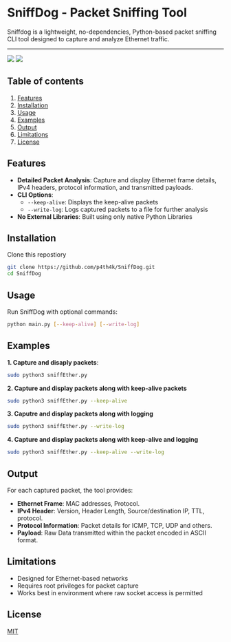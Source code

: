 # SniffDog - Packet Sniffing Tool

Sniffdog is a lightweight, no-dependencies, Python-based packet sniffing CLI tool designed to capture and analyze Ethernet traffic.

<hr>
<div align="centre">
<img src="https://img.shields.io/badge/Linux-FCC624?style=for-the-badge&logo=linux&logoColor=black">
<img src="https://img.shields.io/badge/Python-3776AB?style=for-the-badge&logo=python&logoColor=white">
</div>

## Table of contents

1. [Features](#features)
2. [Installation](#installation)
3. [Usage](#usage)
4. [Examples](#examples)
5. [Output](#output)
6. [Limitations](#limitations)
7. [License](#license)

## Features

- <b>Detailed Packet Analysis</b>: Capture and display Ethernet frame details, IPv4 headers, protocol information, and transmitted payloads.
- <b>CLI Options</b>:
  - `--keep-alive`: Displays the keep-alive packets
  - `--write-log`: Logs captured packets to a file for further analysis
- <b>No External Libraries</b>: Built using only native Python Libraries

## Installation

Clone this repostiory

```bash
git clone https://github.com/p4th4k/SniffDog.git
cd SniffDog
```

## Usage

Run SniffDog with optional commands:

```bash
python main.py [--keep-alive] [--write-log]
```

## Examples

<b>1. Capture and disaply packets</b>:

```bash
sudo python3 sniffEther.py
```

<b>2. Capture and display packets along with keep-alive packets</b>

```bash
sudo python3 sniffEther.py --keep-alive
```

<b>3. Caputre and display packets along with logging</b>

```bash
sudo python3 sniffEther.py --write-log
```

<b>4. Capture and display packets along with keep-alive and logging</b>

```bash
sudo python3 sniffEther.py --keep-alive --write-log
```

## Output

For each captured packet, the tool provides:

- <b>Ethernet Frame</b>: MAC addresses, Protocol.
- <b>IPv4 Header</b>: Version, Header Length, Source/destination IP, TTL, protocol.
- <b>Protocol Information</b>: Packet details for ICMP, TCP, UDP and others.
- <b>Payload</b>: Raw Data transmitted within the packet encoded in ASCII format.

## Limitations

- Designed for Ethernet-based networks
- Requires root privileges for packet capture
- Works best in environment where raw socket access is permitted

## License

[MIT](https://choosealicense.com/licenses/mit/)
